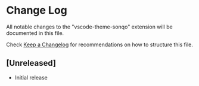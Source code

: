 # Change Log

All notable changes to the "vscode-theme-sonqo" extension will be documented in this file.

Check [Keep a Changelog](http://keepachangelog.com/) for recommendations on how to structure this file.

## [Unreleased]

- Initial release
